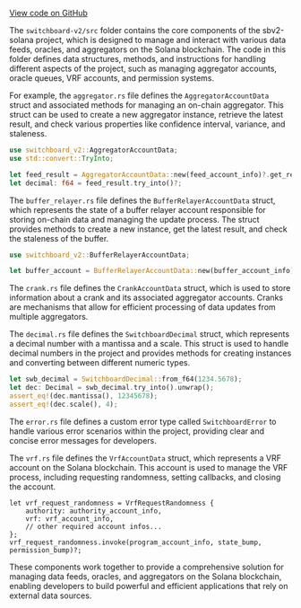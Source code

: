 [View code on GitHub](https://github.com/switchboard-xyz/sbv2-solana/tree/master/.autodoc/docs/json/rust/switchboard-v2/src)

The `switchboard-v2/src` folder contains the core components of the sbv2-solana project, which is designed to manage and interact with various data feeds, oracles, and aggregators on the Solana blockchain. The code in this folder defines data structures, methods, and instructions for handling different aspects of the project, such as managing aggregator accounts, oracle queues, VRF accounts, and permission systems.

For example, the `aggregator.rs` file defines the `AggregatorAccountData` struct and associated methods for managing an on-chain aggregator. This struct can be used to create a new aggregator instance, retrieve the latest result, and check various properties like confidence interval, variance, and staleness.

```rust
use switchboard_v2::AggregatorAccountData;
use std::convert::TryInto;

let feed_result = AggregatorAccountData::new(feed_account_info)?.get_result()?;
let decimal: f64 = feed_result.try_into()?;
```

The `buffer_relayer.rs` file defines the `BufferRelayerAccountData` struct, which represents the state of a buffer relayer account responsible for storing on-chain data and managing the update process. The struct provides methods to create a new instance, get the latest result, and check the staleness of the buffer.

```rust
use switchboard_v2::BufferRelayerAccountData;

let buffer_account = BufferRelayerAccountData::new(buffer_account_info)?;
```

The `crank.rs` file defines the `CrankAccountData` struct, which is used to store information about a crank and its associated aggregator accounts. Cranks are mechanisms that allow for efficient processing of data updates from multiple aggregators.

The `decimal.rs` file defines the `SwitchboardDecimal` struct, which represents a decimal number with a mantissa and a scale. This struct is used to handle decimal numbers in the project and provides methods for creating instances and converting between different numeric types.

```rust
let swb_decimal = SwitchboardDecimal::from_f64(1234.5678);
let dec: Decimal = swb_decimal.try_into().unwrap();
assert_eq!(dec.mantissa(), 12345678);
assert_eq!(dec.scale(), 4);
```

The `error.rs` file defines a custom error type called `SwitchboardError` to handle various error scenarios within the project, providing clear and concise error messages for developers.

The `vrf.rs` file defines the `VrfAccountData` struct, which represents a VRF account on the Solana blockchain. This account is used to manage the VRF process, including requesting randomness, setting callbacks, and closing the account.

```ignore
let vrf_request_randomness = VrfRequestRandomness {
    authority: authority_account_info,
    vrf: vrf_account_info,
    // other required account infos...
};
vrf_request_randomness.invoke(program_account_info, state_bump, permission_bump)?;
```

These components work together to provide a comprehensive solution for managing data feeds, oracles, and aggregators on the Solana blockchain, enabling developers to build powerful and efficient applications that rely on external data sources.
